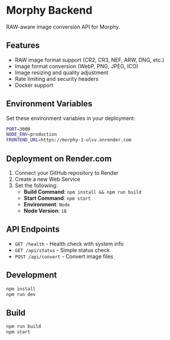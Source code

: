 # Morphy Backend

RAW-aware image conversion API for Morphy.

## Features

- RAW image format support (CR2, CR3, NEF, ARW, DNG, etc.)
- Image format conversion (WebP, PNG, JPEG, ICO)
- Image resizing and quality adjustment
- Rate limiting and security headers
- Docker support

## Environment Variables

Set these environment variables in your deployment:

```bash
PORT=3000
NODE_ENV=production
FRONTEND_URL=https://morphy-1-ulvv.onrender.com
```

## Deployment on Render.com

1. Connect your GitHub repository to Render
2. Create a new Web Service
3. Set the following:
   - **Build Command**: `npm install && npm run build`
   - **Start Command**: `npm start`
   - **Environment**: `Node`
   - **Node Version**: `18`

## API Endpoints

- `GET /health` - Health check with system info
- `GET /api/status` - Simple status check
- `POST /api/convert` - Convert image files

## Development

```bash
npm install
npm run dev
```

## Build

```bash
npm run build
npm start
```
